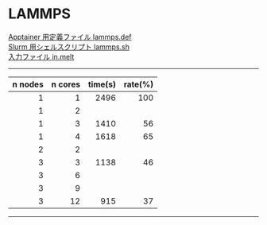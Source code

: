 # LAMMPS

[Apptainer 用定義ファイル lammps.def](lammps.def)<br>
[Slurm 用シェルスクリプト lammps.sh](lammps.sh)<br>
[入力ファイル in.melt](in.melt)<br>

---
|n nodes|n cores|time(s)|rate(%)|
|--:|--:|--:|--:|
|1|1|2496|100|
|1|2|||
|1|3|1410|56|
|1|4|1618|65|
|2|2|||
|3|3|1138|46|
|3|6|||
|3|9|||
|3|12|915|37|
---
